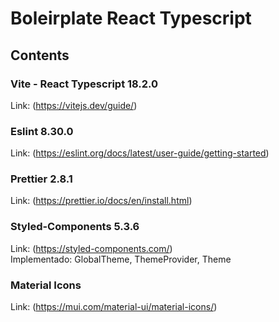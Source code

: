# Boleirplate React Typescript

## Contents

### Vite - React Typescript 18.2.0

Link: (<https://vitejs.dev/guide/>)

### Eslint 8.30.0

Link: (<https://eslint.org/docs/latest/user-guide/getting-started>)

### Prettier 2.8.1

Link: (<https://prettier.io/docs/en/install.html>)

### Styled-Components 5.3.6

Link: (<https://styled-components.com/>)  
Implementado: GlobalTheme, ThemeProvider, Theme

### Material Icons

Link: (<https://mui.com/material-ui/material-icons/>)
